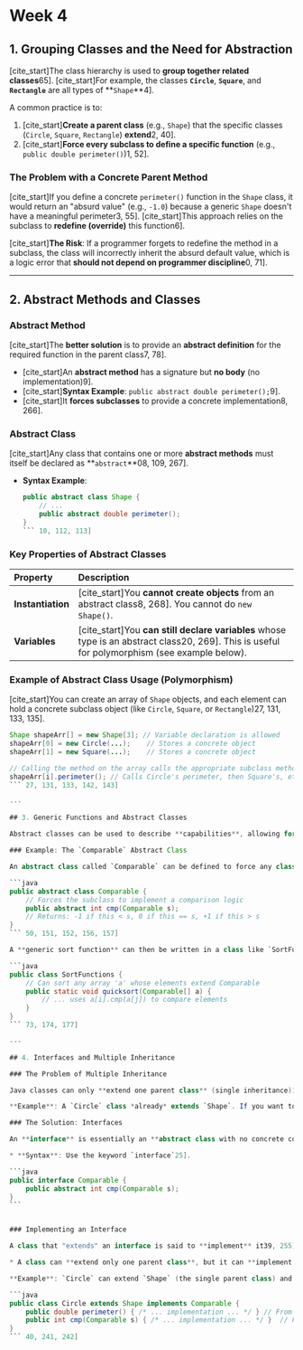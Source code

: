 # Week 4
## 1\. Grouping Classes and the Need for Abstraction

[cite\_start]The class hierarchy is used to **group together related classes**65]. [cite\_start]For example, the classes **`Circle`**, **`Square`**, and **`Rectangle`** are all types of **`Shape`**4].

A common practice is to:

1.  [cite\_start]**Create a parent class** (e.g., `Shape`) that the specific classes (`Circle`, `Square`, `Rectangle`) **extend**2, 40].
2.  [cite\_start]**Force every subclass to define a specific function** (e.g., `public double perimeter()`)1, 52].

### The Problem with a Concrete Parent Method

[cite\_start]If you define a concrete `perimeter()` function in the `Shape` class, it would return an "absurd value" (e.g., `-1.0`) because a generic `Shape` doesn't have a meaningful perimeter3, 55]. [cite\_start]This approach relies on the subclass to **redefine (override)** this function6].

[cite\_start]**The Risk**: If a programmer forgets to redefine the method in a subclass, the class will incorrectly inherit the absurd default value, which is a logic error that **should not depend on programmer discipline**0, 71].

-----

## 2\. Abstract Methods and Classes

### Abstract Method

[cite\_start]The **better solution** is to provide an **abstract definition** for the required function in the parent class7, 78].

  * [cite\_start]An **abstract method** has a signature but **no body** (no implementation)9].
  * [cite\_start]**Syntax Example**: `public abstract double perimeter();`9].
  * [cite\_start]It **forces subclasses** to provide a concrete implementation8, 266].

### Abstract Class

[cite\_start]Any class that contains one or more **abstract methods** must itself be declared as **`abstract`**08, 109, 267].

  * **Syntax Example**:
    ````java
    public abstract class Shape {
        // ...
        public abstract double perimeter();
    }
    ``` 10, 112, 113]

    ````

### Key Properties of Abstract Classes

| Property | Description |
| :--- | :--- |
| **Instantiation** | [cite\_start]You **cannot create objects** from an abstract class8, 268]. You cannot do `new Shape()`. |
| **Variables** | [cite\_start]You **can still declare variables** whose type is an abstract class20, 269]. This is useful for polymorphism (see example below). |

### Example of Abstract Class Usage (Polymorphism)

[cite\_start]You can create an array of `Shape` objects, and each element can hold a concrete subclass object (like `Circle`, `Square`, or `Rectangle`)27, 131, 133, 135].

````java
Shape shapeArr[] = new Shape[3]; // Variable declaration is allowed
shapeArr[0] = new Circle(...);    // Stores a concrete object
shapeArr[1] = new Square(...);    // Stores a concrete object

// Calling the method on the array calls the appropriate subclass method (Polymorphism)
shapeArr[i].perimeter(); // Calls Circle's perimeter, then Square's, etc.
``` 27, 131, 133, 142, 143]

---

## 3. Generic Functions and Abstract Classes

Abstract classes can be used to describe **capabilities**, allowing for the creation of **generic functions** that operate on various object types49, 270].

### Example: The `Comparable` Abstract Class

An abstract class called `Comparable` can be defined to force any class that extends it to have a comparison function:

```java
public abstract class Comparable {
    // Forces the subclass to implement a comparison logic
    public abstract int cmp(Comparable s); 
    // Returns: -1 if this < s, 0 if this == s, +1 if this > s
}
``` 50, 151, 152, 156, 157]

A **generic sort function** can then be written in a class like `SortFunctions`. This function can sort **any array of objects** that extend `Comparable`, using `a[i].cmp(a[j])` for comparisons72, 173, 177].

```java
public class SortFunctions {
    // Can sort any array 'a' whose elements extend Comparable
    public static void quicksort(Comparable[] a) {
        // ... uses a[i].cmp(a[j]) to compare elements
    }
}
``` 73, 174, 177]

---

## 4. Interfaces and Multiple Inheritance

### The Problem of Multiple Inheritance

Java classes can only **extend one parent class** (single inheritance)16, 259, 272].

**Example**: A `Circle` class *already* extends `Shape`. If you want to use the generic sort function, `Circle` would also need to extend `Comparable`, but Java does not allow this second extension14, 215, 216].

### The Solution: Interfaces

An **interface** is essentially an **abstract class with no concrete components**25, 251, 271]. It defines a contract of required methods.

* **Syntax**: Use the keyword `interface`25].

```java
public interface Comparable {
    public abstract int cmp(Comparable s); 
}
```


### Implementing an Interface

A class that "extends" an interface is said to **implement** it39, 255].

* A class can **extend only one parent class**, but it can **implement multiple interfaces**59, 272].

**Example**: `Circle` can extend `Shape` (the single parent class) and implement `Comparable` (one of many possible interfaces):

```java
public class Circle extends Shape implements Comparable {
    public double perimeter() { /* ... implementation ... */ } // From Shape
    public int cmp(Comparable s) { /* ... implementation ... */ }  // From Comparable
}
``` 40, 241, 242]

````
